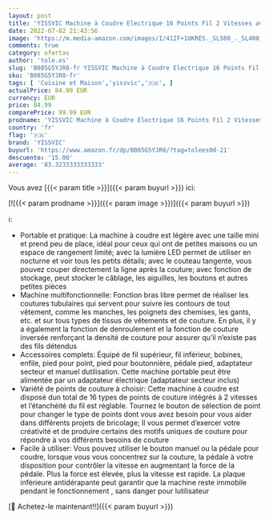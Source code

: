 ```yaml
---
layout: post
title: 'YISSVIC Machine à Coudre Electrique 16 Points Fil 2 Vitesses avec LED Eclairage et Pédale pour Vêtement Rideau Echarpe Convient à DIY Débutants'
date: 2022-07-02 21:43:56
image: 'https://m.media-amazon.com/images/I/41IF+1UKRES._SL500_._SL400_.jpg'
comments: true
category: ofertas
author: 'tole.es'
slug: 'B085G5YJR8-fr YISSVIC Machine à Coudre Electrique 16 Points Fil 2...'
sku: 'B085G5YJR8-fr'
tags: [ 'Cuisine et Maison','yissvic','🇫🇷', ]
actualPrice: 84.99 EUR
currency: EUR
price: 84.99
comparePrice: 99.99 EUR
prodname: 'YISSVIC Machine à Coudre Electrique 16 Points Fil 2 Vitesses avec LED Eclairage et Pédale pour Vêtement Rideau Echarpe Convient à DIY Débutants'
country: 'fr'
flag: '🇫🇷'
brand: 'YISSVIC'
buyurl: 'https://www.amazon.fr/dp/B085G5YJR8/?tag=tolees0d-21'
descuento: '15.00'
average: '83.3233333333333'
---
```


Vous avez [{{< param title >}}]({{< param buyurl >}}) ici:

[![{{< param prodname >}}]({{< param image >}})]({{< param buyurl >}})

ℹ️:

- Portable et pratique: La machine à coudre est légère avec une taille mini et prend peu de place, idéal pour ceux qui ont de petites maisons ou un espace de rangement limité; avec la lumière LED permet de utiliser en nocturne et voir tous les petits détails; avec le couteau tangente, vous pouvez couper directement la ligne après la couture; avec fonction de stockage, peut stocker le câblage, les aiguilles, les boutons et autres petites pièces
- Machine multifonctionnelle: Fonction bras libre permet de réaliser les coutures tubulaires qui servent pour suivre les contours de tout vêtement, comme les manches, les poignets des chemises, les gants, etc. et sur tous types de tissus de vêtements et de couture. En plus, il y a également la fonction de denroulement et la fonction de couture inversée renforçant la densité de couture pour assurer qu’il n’existe pas des fils détendus
- Accessoires complets: Équipé de fil supérieur, fil inférieur, bobines, enfile, pied pour point, pied pour boutonnière, pédale pied, adaptateur secteur et manuel dutilisation. Cette machine portable peut être alimentée par un adaptateur électrique (adaptateur secteur inclus)
- Variété de points de couture à choisir: Cette machine à coudre est disposé dun total de 16 types de points de couture intégrés à 2 vitesses et l’étanchéité du fil est réglable. Tournez le bouton de sélection de point pour changer le type de points dont vous avez besoin pour vous aider dans différents projets de bricolage; Il vous permet d’exercer votre créativité et de produire certains des motifs uniques de couture pour répondre à vos différents besoins de couture
- Facile à utiliser: Vous pouvez utiliser le bouton manuel ou la pédale pour coudre, lorsque vous vous concentrez sur la couture, la pédale à votre disposition pour contrôler la vitesse en augmentant la force de la pédale. Plus la force est élevée, plus la vitesse est rapide. La plaque inférieure antidérapante peut garantir que la machine reste immobile pendant le fonctionnement , sans danger pour lutilisateur

[🛒 Achetez-le maintenant!!]({{< param buyurl >}})
